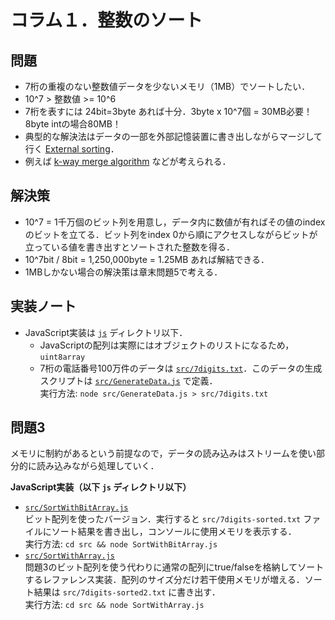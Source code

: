# コラム１．整数のソート

## 問題

- 7桁の重複のない整数値データを少ないメモリ（1MB）でソートしたい．
- 10^7 > 整数値 >= 10^6
- 7桁を表すには 24bit=3byte あれば十分．3byte x 10^7個 = 30MB必要！ 8byte intの場合80MB！
- 典型的な解決法はデータの一部を外部記憶装置に書き出しながらマージして行く [External sorting](https://en.wikipedia.org/wiki/External_sorting)．
- 例えば [k-way merge algorithm](https://en.wikipedia.org/wiki/K-way_merge_algorithm) などが考えられる．

## 解決策

- 10^7 = 1千万個のビット列を用意し，データ内に数値が有ればその値のindexのビットを立てる．ビット列をindex 0から順にアクセスしながらビットが立っている値を書き出すとソートされた整数を得る．
- 10^7bit / 8bit = 1,250,000byte = 1.25MB あれば解結できる．
- 1MBしかない場合の解決策は章末問題5で考える．

## 実装ノート

- JavaScript実装は [`js`](js/) ディレクトリ以下．
  - JavaScriptの配列は実際にはオブジェクトのリストになるため，`uint8array`
  - 7桁の電話番号100万件のデータは [`src/7digits.txt`](js/src/7digits.txt)．このデータの生成スクリプトは [`src/GenerateData.js`](js/src/GenerateData.js) で定義．  
    実行方法: `node src/GenerateData.js > src/7digits.txt`

## 問題3

メモリに制約があるという前提なので，データの読み込みはストリームを使い部分的に読み込みながら処理していく．

**JavaScript実装（以下 `js` ディレクトリ以下）**

- [`src/SortWithBitArray.js`](js/src/SortWithBitArray.js)  
  ビット配列を使ったバージョン．実行すると `src/7digits-sorted.txt` ファイルにソート結果を書き出し，コンソールに使用メモリを表示する．  
  実行方法: `cd src && node SortWithBitArray.js`
- [`src/SortWithArray.js`](js/src/SortWithArray.js)  
  問題3のビット配列を使う代わりに通常の配列にtrue/falseを格納してソートするレファレンス実装．配列のサイズ分だけ若干使用メモリが増える．ソート結果は `src/7digits-sorted2.txt` に書き出す．  
  実行方法: `cd src && node SortWithArray.js`
